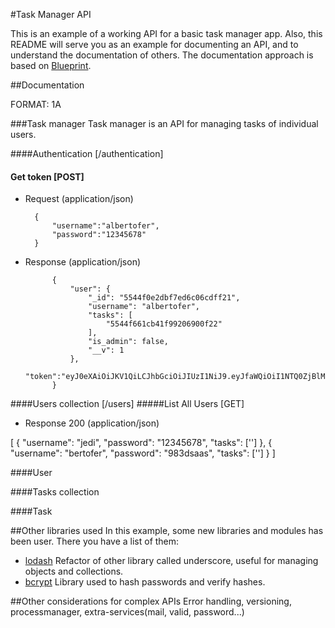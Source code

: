 #Task Manager API

This is an example of a working API for a basic task manager app. Also, this README will serve you as an example for documenting an API, and to understand the documentation of others. The documentation approach is based on [Blueprint](https://github.com/apiaryio/api-blueprint/blob/master/Tutorial.md).

##Documentation

FORMAT: 1A

###Task manager
Task manager is an API for managing tasks of individual users.

####Authentication [/authentication]
#### Get token [POST]
+ Request (application/json)

        {
            "username":"albertofer",
            "password":"12345678"
        }

+ Response (application/json)

            {
                "user": {
                    "_id": "5544f0e2dbf7ed6c06cdff21",
                    "username": "albertofer",
                    "tasks": [
                        "5544f661cb41f99206900f22"
                    ],
                    "is_admin": false,
                    "__v": 1
                },
                "token":"eyJ0eXAiOiJKV1QiLCJhbGciOiJIUzI1NiJ9.eyJfaWQiOiI1NTQ0ZjBlMmRiZjdlZDZjMDZjZGZmMjEiLCJ1c2VybmFtZSI..."
            }

####Users collection [/users]
#####List All Users [GET]
+ Response 200 (application/json)

[
    {
        "username": "jedi",
        "password": "12345678",
        "tasks": ['']
    },
    {
        "username": "bertofer",
        "password": "983dsaas",
        "tasks": ['']
    }
]

####User

####Tasks collection

####Task

##Other libraries used
In this example, some new libraries and modules has been user. There you have a list of them:
+ [lodash](https://lodash.com/) Refactor of other library called underscore, useful for managing objects and collections.
+ [bcrypt](https://www.npmjs.com/package/bcrypt) Library used to hash passwords and verify hashes.

##Other considerations for complex APIs
Error handling, versioning, processmanager, extra-services(mail, valid, password...)

